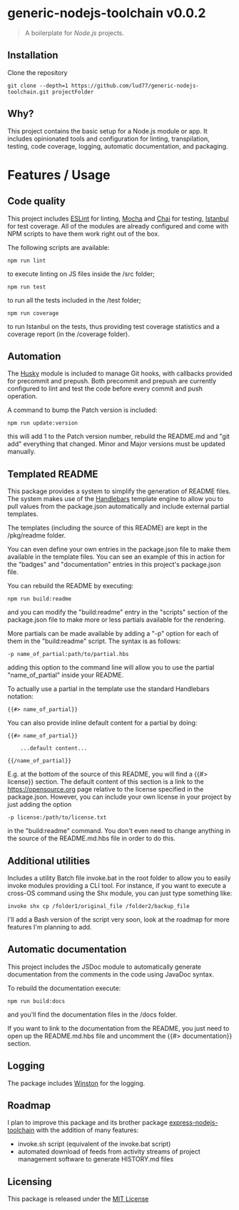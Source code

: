 # generic-nodejs-toolchain v0.0.2
> A boilerplate for *Node.js* projects.



## Installation

Clone the repository

	git clone --depth=1 https://github.com/lud77/generic-nodejs-toolchain.git projectFolder

## Why?

This project contains the basic setup for a Node.js module or app. It includes opinionated tools and configuration for linting, transpilation, testing, code coverage, logging, automatic documentation, and packaging.



# Features / Usage

## Code quality

This project includes [ESLint](https://github.com/eslint/eslint) for linting, [Mocha](https://github.com/mochajs/mocha) and [Chai](https://github.com/chaijs/chai) for testing, [Istanbul](https://github.com/gotwarlost/istanbul) for test coverage. 
All of the modules are already configured and come with NPM scripts to have them work right out of the box.

The following scripts are available:

	npm run lint

to execute linting on JS files inside the /src folder;

	npm run test

to run all the tests included in the /test folder;

	npm run coverage

to run Istanbul on the tests, thus providing test coverage statistics and a coverage report (in the /coverage folder).



## Automation

The [Husky](https://github.com/typicode/husky) module is included to manage Git hooks, with callbacks provided for precommit and prepush. 
Both precommit and prepush are currently configured to lint and test the code before every commit and push operation.

A command to bump the Patch version is included:

	npm run update:version

this will add 1 to the Patch version number, rebuild the README.md and "git add" everything that changed. Minor and Major versions must be updated manually.



## Templated README

This package provides a system to simplify the generation of README files. The system makes use of the [Handlebars](https://github.com/wycats/handlebars.js/) template engine to allow you to pull values from the package.json automatically and include external partial templates. 

The templates (including the source of this README) are kept in the /pkg/readme folder. 

You can even define your own entries in the package.json file to make them available in the template files. You can see an example of this in action for the "badges" and "documentation" entries in this project's package.json file.

You can rebuild the README by executing:
	
	npm run build:readme

and you can modify the "build:readme" entry in the "scripts" section of the package.json file to make more or less partials available for the rendering.

More partials can be made available by adding a "-p" option for each of them in the "build:readme" script. The syntax is as follows:

	-p name_of_partial:path/to/partial.hbs

adding this option to the command line will allow you to use the partial "name_of_partial" inside your README.

To actually use a partial in the template use the standard Handlebars notation:

	{{#> name_of_partial}}


You can also provide inline default content for a partial by doing:

	{{#> name_of_partial}}

		...default content...

	{{/name_of_partial}}

E.g. at the bottom of the source of this README, you will find a {{#> license}} section. The default content of this section is a link to the https://opensource.org page relative to the license specified in the package.json. However, you can include your own license in your project by just adding the option

	-p license:/path/to/license.txt

in the "build:readme" command. You don't even need to change anything in the source of the README.md.hbs file in order to do this.



## Additional utilities

Includes a utility Batch file invoke.bat in the root folder to allow you to easily invoke modules providing a CLI tool. For instance, if you want to execute a cross-OS command using the Shx module, you can just type something like:

	invoke shx cp /folder1/original_file /folder2/backup_file

I'll add a Bash version of the script very soon, look at the roadmap for more features I'm planning to add.



## Automatic documentation

This project includes the JSDoc module to automatically generate documentation from the comments in the code using JavaDoc syntax.

To rebuild the documentation execute:

	npm run build:docs

and you'll find the documentation files in the /docs folder.

If you want to link to the documentation from the README, you just need to open up the README.md.hbs file and uncomment the {{#> documentation}} section.


## Logging

The package includes [Winston](http://github.com/winstonjs/winston) for the logging. 








## Roadmap

I plan to improve this package and its brother package [express-nodejs-toolchain](https://github.com/lud77/express-nodejs-toolchain) with the addition of many features:

- invoke.sh script (equivalent of the invoke.bat script)
- automated download of feeds from activity streams of project management software to generate HISTORY.md files




## Licensing

This package is released under the [MIT License](https://opensource.org/licenses/MIT)

